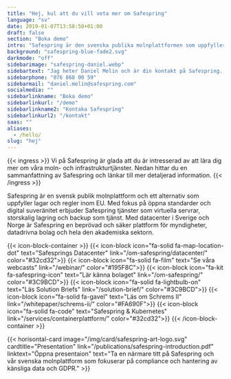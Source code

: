 ```yaml
---
title: "Hej, kul att du vill veta mer om Safespring"
language: "sv"
date: 2019-01-07T13:58:58+01:00
draft: false
section: "Boka demo"
intro: "Safespring är den svenska publika molnplattformen som uppfyller europeiska dataskyddslagar. Vi är glada över att kunna erbjuda en säker och pålitlig plattform för våra kunder och deras data."
background: "safespring-blue-fade2.svg"
darkmode: "off"
sidebarimage: "safespring-daniel.webp"
sidebartext: "Jag heter Daniel Melin och är din kontakt på Safespring. Ta gärna kontakt med mig om du har några frågor."
sidebarphone: "076 868 00 59"
sidebarmail: "daniel.melin@safespring.com"
socialmedia: ""
sidebarlinkname: "Boka demo"
sidebarlinkurl: "/demo"
sidebarlinkname2: "Kontaka Safespring"
sidebarlinkurl2: "/kontakt"
saas: ""
aliases:
  - /hello/
slug: "hej"
---
```


{{< ingress >}}
Vi på Safespring är glada att du är intresserad av att lära dig mer om våra moln- och infrastrukturtjänster. Nedan hittar du en sammanfattning av Safespring och länkar till mer detaljerad information.
{{< /ingress >}}

Safespring är en svensk publik molnplattform och ett alternativ som uppfyller lagar och regler inom EU. Med fokus på öppna standarder och digital suveränitet erbjuder Safespring tjänster som virtuella servrar, storskalig lagring och backup som tjänst. Med datacenter i Sverige och Norge är Safespring en beprövad och säker plattform för myndigheter, datadrivna bolag och hela den akademiska sektorn.

{{< icon-block-container >}}
{{< icon-block icon="fa-solid fa-map-location-dot" text="Safesprings Datacenter" link="/om-safespring/datacenter/" color="#32cd32">}}
{{< icon-block icon="fa-solid fa-film" text="Se våra webcasts" link="/webinar/" color="#195F8C">}}
{{< icon-block icon="fa-kit fa-safespring-icon" text="Lär känna bolaget" link="/om-safespring/" color="#3C9BCD">}}
{{< icon-block icon="fa-solid fa-lightbulb-on" text="Läs Solution Briefs" link="/solution-brief/" color="#3C9BCD">}}
{{< icon-block icon="fa-solid fa-gavel" text="Läs om Schrems II" link="/whitepaper/schrems-ii/" color="#FA690F">}}
{{< icon-block icon="fa-solid fa-code" text="Safespring & Kubernetes" link="/services/containerplattform/" color="#32cd32">}}
{{< /icon-block-container >}}

{{< horisontal-card image="/img/card/safespring-art-logo.svg" cardtitle="Presentation" link="/publications/safespring-introduction.pdf" linktext="Öppna presentaion" text="Ta en närmare titt på Safespring och vår svenska molnplattform som fokuserar på compliance och hantering av känsliga data och GDPR." >}}
